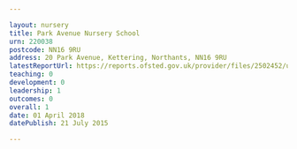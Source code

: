 ```yaml
---

layout: nursery
title: Park Avenue Nursery School
urn: 220038
postcode: NN16 9RU
address: 20 Park Avenue, Kettering, Northants, NN16 9RU
latestReportUrl: https://reports.ofsted.gov.uk/provider/files/2502452/urn/220038.pdf
teaching: 0
development: 0
leadership: 1
outcomes: 0
overall: 1
date: 01 April 2018 
datePublish: 21 July 2015

---
```

